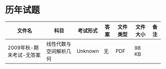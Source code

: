 # 历年试题

文件名|科目|考试形式|答案|文件类型|文件大小|备注
---|---|---|---|---|---|---
2009年秋-期末考试-无答案|线性代数与空间解析几何|Unknown|无|PDF|98 KB|
